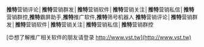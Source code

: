 **推特**营销评论│**推特**营销群发│**推特**营销软件│**推特**营销关注│**推特**营销私信│**推特**营销群控,**推特**霸屏助手,**推特**推广软件,**推特**筛号机器人
**推特**营销评论│**推特**营销群发│**推特**营销软件│**推特**营销关注│**推特**营销私信│**推特**营销群控

[😍想了解推广相关软件的朋友请登录 http://www.vst.tw](http://www.vst.tw)



